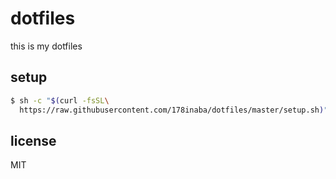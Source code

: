 # dotfiles

this is my dotfiles

## setup

```sh
$ sh -c "$(curl -fsSL\
  https://raw.githubusercontent.com/178inaba/dotfiles/master/setup.sh)"
```

## license

MIT

